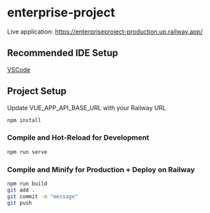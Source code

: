 # enterprise-project

Live application: https://enterpriseproject-production.up.railway.app/

## Recommended IDE Setup

[VSCode](https://code.visualstudio.com/)

## Project Setup
Update VUE_APP_API_BASE_URL with your Railway URL
```sh
npm install
```

### Compile and Hot-Reload for Development

```sh
npm run serve
```

### Compile and Minify for Production + Deploy on Railway

```sh
npm run build
git add .
git commit -m "message"
git push
```
